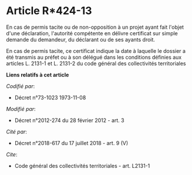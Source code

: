 # Article R*424-13

En cas de permis tacite ou de non-opposition à un projet ayant fait l'objet d'une déclaration, l'autorité compétente en
délivre certificat sur simple demande du demandeur, du déclarant ou de ses ayants droit. 

En cas de permis tacite, ce certificat indique la date à laquelle le dossier a été transmis au préfet ou à son délégué dans
les conditions définies aux articles L. 2131-1 et L. 2131-2 du code général des collectivités territoriales

**Liens relatifs à cet article**

_Codifié par_:

  - Décret n°73-1023 1973-11-08

_Modifié par_:

  - Décret n°2012-274 du 28 février 2012 - art. 3

_Cité par_:

  - Décret n°2018-617 du 17 juillet 2018 - art. 9 (V)

_Cite_:

  - Code général des collectivités territoriales - art. L2131-1
